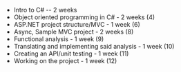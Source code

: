 
- Intro to C# -- 2 weeks
- Object oriented programming in C# - 2 weeks (4)
- ASP.NET project structure/MVC - 1 week (6)
- Async, Sample MVC project - 2 weeks (8)
- Functional analysis - 1 week (9)
- Translating and implementing said analysis - 1 week (10)
- Creating an API/unit testing - 1 week (11)
- Working on the project - 1 week (12)